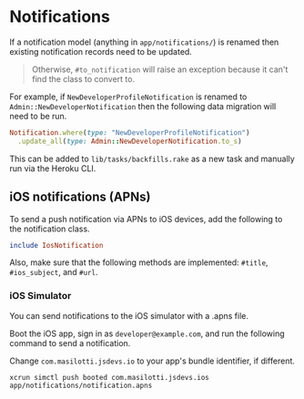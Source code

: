 # Notifications

If a notification model (anything in `app/notifications/`) is renamed then existing notification records need to be updated.

> Otherwise, `#to_notification` will raise an exception because it can't find the class to convert to.

For example, if `NewDeveloperProfileNotification` is renamed to `Admin::NewDeveloperNotification` then the following data migration will need to be run.

```ruby
Notification.where(type: "NewDeveloperProfileNotification")
  .update_all(type: Admin::NewDeveloperNotification.to_s)
```

This can be added to `lib/tasks/backfills.rake` as a new task and manually run via the Heroku CLI.

## iOS notifications (APNs)

To send a push notification via APNs to iOS devices, add the following to the notification class.

```ruby
include IosNotification
```

Also, make sure that the following methods are implemented: `#title`, `#ios_subject`, and `#url`.

### iOS Simulator

You can send notifications to the iOS simulator with a .apns file.

Boot the iOS app, sign in as `developer@example.com`, and run the following command to send a notification.

Change `com.masilotti.jsdevs.io` to your app's bundle identifier, if different.

```
xcrun simctl push booted com.masilotti.jsdevs.ios app/notifications/notification.apns
```
